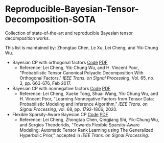 # Reproducible-Bayesian-Tensor-Decomposition-SOTA

Collection of state-of-the-art and reproducible Bayesian tensor decomposition works.

This list is maintained by:
Zhongtao Chen, Le Xu, Lei Cheng, and Yik-Chung Wu.

- Bayesian CP with orthogonal factors [Code](https://github.com/leicheng-tensor/pcpd-orthogonal-) [PDF](https://ieeexplore.ieee.org/document/7555316/)
  - Reference: Lei Cheng, Yik-Chung Wu, and H. Vincent Poor, "Probabilistic Tensor Canonical Polyadic Decomposition With Orthogonal Factors," _IEEE Trans. on Signal Processing_, Vol. 65, no. 3, pp. 663-676, Feb 2017.
- Bayesian CP with nonnegative factors [Code](https://github.com/leicheng-tensor/pncpd) [PDF](https://ieeexplore.ieee.org/document/9006902)
  - Reference: Lei Cheng, Xueke Tong, Shuai Wang, Yik-Chung Wu, and H. Vincent Poor, "Learning Nonnegative Factors from Tensor Data: Probabilistic Modeling and Inference Algorithm," _IEEE Trans. on Signal Processing_, vol. 68, pp. 1792-1806, 2020.
- Flexible Sparsity-Aware Bayesian CP [Code](https://github.com/leicheng-tensor/pcpd_gh) [PDF](https://ieeexplore.ieee.org/stamp/stamp.jsp?tp=&arnumber=9747988&tag=1)
  - Reference:  Lei Cheng, Zhongtao Chen, Qingjiang Shi, Yik-Chung Wu, and Sergios Theodoridis, "Towards Flexible Sparsity-Aware Modeling: Automatic Tensor Rank Learning using The Generalized Hyperbolic Prior," accepted in _IEEE Trans. on Signal Processing_.
